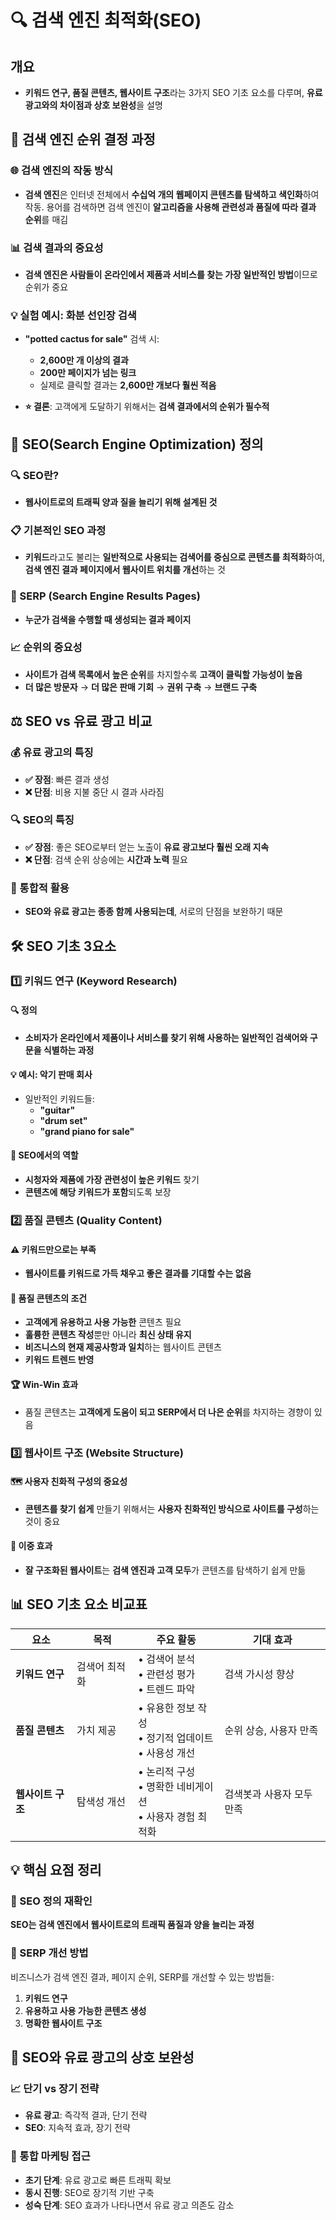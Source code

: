 # 🔍 검색 엔진 최적화(SEO)

## 개요
- **키워드 연구, 품질 콘텐츠, 웹사이트 구조**라는 3가지 SEO 기초 요소를 다루며, **유료 광고와의 차이점과 상호 보완성**을 설명

## 🤔 검색 엔진 순위 결정 과정

### 🌐 검색 엔진의 작동 방식
- **검색 엔진**은 인터넷 전체에서 **수십억 개의 웹페이지 콘텐츠를 탐색하고 색인화**하여 작동. 용어를 검색하면 검색 엔진이 **알고리즘을 사용해 관련성과 품질에 따라 결과 순위**를 매김

### 📊 검색 결과의 중요성
- **검색 엔진은 사람들이 온라인에서 제품과 서비스를 찾는 가장 일반적인 방법**이므로 순위가 중요

### 💡 실험 예시: 화분 선인장 검색
- **"potted cactus for sale"** 검색 시:
    - **2,600만 개 이상의 결과**
    - **200만 페이지가 넘는 링크**
    - 실제로 클릭할 결과는 **2,600만 개보다 훨씬 적음**

- **⭐ 결론**: 고객에게 도달하기 위해서는 **검색 결과에서의 순위가 필수적**

## 🎯 SEO(Search Engine Optimization) 정의

### 🔍 SEO란?
- **웹사이트로의 트래픽 양과 질을 늘리기 위해 설계된 것**

### 📋 기본적인 SEO 과정
- **키워드**라고도 불리는 **일반적으로 사용되는 검색어를 중심으로 콘텐츠를 최적화**하여, **검색 엔진 결과 페이지에서 웹사이트 위치를 개선**하는 것

### 📄 SERP (Search Engine Results Pages)
- **누군가 검색을 수행할 때 생성되는 결과 페이지**

### 📈 순위의 중요성
- **사이트가 검색 목록에서 높은 순위**를 차지할수록 **고객이 클릭할 가능성이 높음**
- **더 많은 방문자** → **더 많은 판매 기회** → **권위 구축** → **브랜드 구축**

## ⚖️ SEO vs 유료 광고 비교

### 💰 유료 광고의 특징
- **✅ 장점**: 빠른 결과 생성
- **❌ 단점**: 비용 지불 중단 시 결과 사라짐

### 🔍 SEO의 특징
- **✅ 장점**: 좋은 SEO로부터 얻는 노출이 **유료 광고보다 훨씬 오래 지속**
- **❌ 단점**: 검색 순위 상승에는 **시간과 노력** 필요

### 🤝 통합적 활용
- **SEO와 유료 광고는 종종 함께 사용되는데**, 서로의 단점을 보완하기 때문

## 🛠️ SEO 기초 3요소

### 1️⃣ 키워드 연구 (Keyword Research)

#### 🔍 정의
- **소비자가 온라인에서 제품이나 서비스를 찾기 위해 사용하는 일반적인 검색어와 구문을 식별하는 과정**

#### 💡 예시: 악기 판매 회사
- 일반적인 키워드들:
    - **"guitar"**
    - **"drum set"**
    - **"grand piano for sale"**

#### 🎯 SEO에서의 역할
- **시청자와 제품에 가장 관련성이 높은 키워드** 찾기
- **콘텐츠에 해당 키워드가 포함**되도록 보장

### 2️⃣ 품질 콘텐츠 (Quality Content)

#### ⚠️ 키워드만으로는 부족
- **웹사이트를 키워드로 가득 채우고 좋은 결과를 기대할 수는 없음**

#### 📝 품질 콘텐츠의 조건
- **고객에게 유용하고 사용 가능한** 콘텐츠 필요
- **훌륭한 콘텐츠 작성**뿐만 아니라 **최신 상태 유지**
- **비즈니스의 현재 제공사항과 일치**하는 웹사이트 콘텐츠
- **키워드 트렌드 반영**

#### 🏆 Win-Win 효과
- 품질 콘텐츠는 **고객에게 도움이 되고 SERP에서 더 나은 순위**를 차지하는 경향이 있음

### 3️⃣ 웹사이트 구조 (Website Structure)

#### 🗺️ 사용자 친화적 구성의 중요성
- **콘텐츠를 찾기 쉽게** 만들기 위해서는 **사용자 친화적인 방식으로 사이트를 구성**하는 것이 중요

#### 🤖 이중 효과
- **잘 구조화된 웹사이트**는 **검색 엔진과 고객 모두**가 콘텐츠를 탐색하기 쉽게 만듦

## 📊 SEO 기초 요소 비교표

| 요소 | 목적 | 주요 활동 | 기대 효과 |
|------|------|-----------|-----------|
| **키워드 연구** | 검색어 최적화 | • 검색어 분석<br>• 관련성 평가<br>• 트렌드 파악 | 검색 가시성 향상 |
| **품질 콘텐츠** | 가치 제공 | • 유용한 정보 작성<br>• 정기적 업데이트<br>• 사용성 개선 | 순위 상승, 사용자 만족 |
| **웹사이트 구조** | 탐색성 개선 | • 논리적 구성<br>• 명확한 네비게이션<br>• 사용자 경험 최적화 | 검색봇과 사용자 모두 만족 |

## 💡 핵심 요점 정리

### 🎯 SEO 정의 재확인
**SEO는 검색 엔진에서 웹사이트로의 트래픽 품질과 양을 늘리는 과정**

### 🚀 SERP 개선 방법
비즈니스가 검색 엔진 결과, 페이지 순위, SERP를 개선할 수 있는 방법들:
1. **키워드 연구**
2. **유용하고 사용 가능한 콘텐츠 생성**
3. **명확한 웹사이트 구조**

## 🔄 SEO와 유료 광고의 상호 보완성

### 📈 단기 vs 장기 전략
- **유료 광고**: 즉각적 결과, 단기 전략
- **SEO**: 지속적 효과, 장기 전략

### 🎪 통합 마케팅 접근
- **초기 단계**: 유료 광고로 빠른 트래픽 확보
- **동시 진행**: SEO로 장기적 기반 구축
- **성숙 단계**: SEO 효과가 나타나면서 유료 광고 의존도 감소
